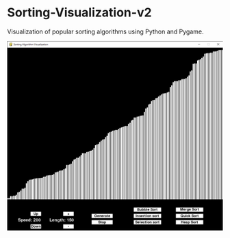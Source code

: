 # Sorting-Visualization-v2
Visualization of popular sorting algorithms using Python and Pygame.

![Sorting-Visualization-v2](Screenshot.PNG?raw=true "Sorting-Visualization")
